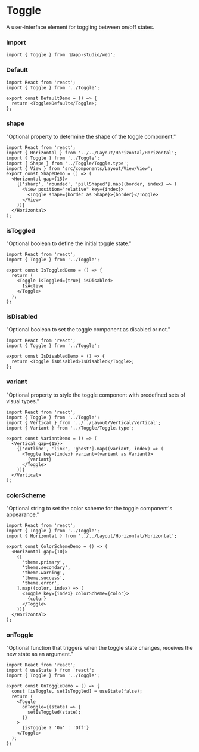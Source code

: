 # Toggle

A user-interface element for toggling between on/off states.

### **Import**
  ```tsx static
  import { Toggle } from '@app-studio/web';
  ```

### **Default**
```tsx
import React from 'react';
import { Toggle } from '../Toggle';

export const DefaultDemo = () => {
  return <Toggle>Default</Toggle>;
};

```

### **shape**
"Optional property to determine the shape of the toggle component."

```tsx
import React from 'react';
import { Horizontal } from '../../Layout/Horizontal/Horizontal';
import { Toggle } from '../Toggle';
import { Shape } from '../Toggle/Toggle.type';
import { View } from 'src/components/Layout/View/View';
export const ShapeDemo = () => (
  <Horizontal gap={15}>
    {['sharp', 'rounded', 'pillShaped'].map((border, index) => (
      <View position="relative" key={index}>
        <Toggle shape={border as Shape}>{border}</Toggle>
      </View>
    ))}
  </Horizontal>
);

```

### **isToggled**
"Optional boolean to define the initial toggle state."

```tsx
import React from 'react';
import { Toggle } from '../Toggle';

export const IsToggledDemo = () => {
  return (
    <Toggle isToggled={true} isDisabled>
      IsActive
    </Toggle>
  );
};

```

### **isDisabled**
"Optional boolean to set the toggle component as disabled or not."

```tsx
import React from 'react';
import { Toggle } from '../Toggle';

export const IsDisabledDemo = () => {
  return <Toggle isDisabled>IsDisabled</Toggle>;
};

```

### **variant**
"Optional property to style the toggle component with predefined sets of visual types."

```tsx
import React from 'react';
import { Toggle } from '../Toggle';
import { Vertical } from '../../Layout/Vertical/Vertical';
import { Variant } from '../Toggle/Toggle.type';

export const VariantDemo = () => (
  <Vertical gap={15}>
    {['outline', 'link', 'ghost'].map((variant, index) => (
      <Toggle key={index} variant={variant as Variant}>
        {variant}
      </Toggle>
    ))}
  </Vertical>
);

```

### **colorScheme**
"Optional string to set the color scheme for the toggle component's appearance."

```tsx
import React from 'react';
import { Toggle } from '../Toggle';
import { Horizontal } from '../../Layout/Horizontal/Horizontal';

export const ColorSchemeDemo = () => (
  <Horizontal gap={10}>
    {[
      'theme.primary',
      'theme.secondary',
      'theme.warning',
      'theme.success',
      'theme.error',
    ].map((color, index) => (
      <Toggle key={index} colorScheme={color}>
        {color}
      </Toggle>
    ))}
  </Horizontal>
);

```

### **onToggle**
"Optional function that triggers when the toggle state changes, receives the new state as an argument."

```tsx
import React from 'react';
import { useState } from 'react';
import { Toggle } from '../Toggle';

export const OnToggleDemo = () => {
  const [isToggle, setIsToggled] = useState(false);
  return (
    <Toggle
      onToggle={(state) => {
        setIsToggled(state);
      }}
    >
      {isToggle ? 'On' : 'Off'}
    </Toggle>
  );
};

```

